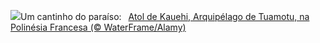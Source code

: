![](https://www.bing.com/th?id=OHR.Atoll_PT-BR4064286054_UHD.jpg&w=1000)Um cantinho do paraíso:&nbsp;&ensp;[Atol de Kauehi, Arquipélago de Tuamotu, na Polinésia Francesa (© WaterFrame/Alamy)](https://www.bing.com/th?id=OHR.Atoll_PT-BR4064286054_UHD.jpg)
<br><br/>
